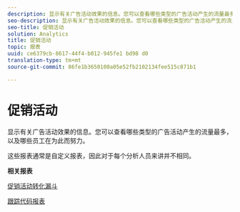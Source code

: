 ```yaml
---
description: 显示有关广告活动效果的信息。您可以查看哪些类型的广告活动产生的流量最多，以及哪些员工在为此而努力。
seo-description: 显示有关广告活动效果的信息。您可以查看哪些类型的广告活动产生的流量最多，以及哪些员工在为此而努力。
seo-title: 促销活动
solution: Analytics
title: 促销活动
topic: 报表
uuid: ce6379cb-8617-44f4-b012-945fe1 bd98 d0
translation-type: tm+mt
source-git-commit: 86fe1b3650100a05e52fb2102134fee515c871b1

---
```



# 促销活动

显示有关广告活动效果的信息。您可以查看哪些类型的广告活动产生的流量最多，以及哪些员工在为此而努力。

这些报表通常是自定义报表，因此对于每个分析人员来讲并不相同。

**相关报表**

[促销活动转化漏斗](../../../components/c-variables/dimensionslist/reports-campaign-conversion-funnel.md#concept_DEF0050F45F74EC8BB08CDA03BB03A59)

[跟踪代码报表](../../../components/c-variables/dimensionslist/reports-tracking-codes.md#concept_CBCAE87060BC4BE1A335DDCA6F4396FB)
